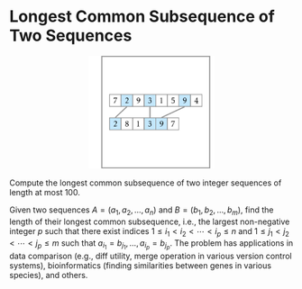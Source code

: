 # Longest Common Subsequence of Two Sequences

<center><img src="logo.png" height="200px"></center>

Compute the longest common subsequence of 
two integer sequences of length at most 100.

Given two sequences 
$A=(a_1, a_2, \dotsc, a_n)$ and 
$B=(b_1, b_2, \dotsc, b_m)$, find the 
length of their longest common subsequence, 
i.e., the largest non-negative integer $p$ such that 
there exist indices
$1 \leq i_1 < i_2 <  \dotsb <  i_p \leq n$ and
$1 \leq j_1 < j_2 <  \dotsb <  j_p \leq m$
such that 
$a_{i_1} = b_{j_1}, \dotsc, a_{i_p} = b_{j_p}$. 
The problem has applications in data comparison 
(e.g., diff utility, merge operation 
in various version control systems), 
bioinformatics (finding similarities 
between genes in various species), and others.
